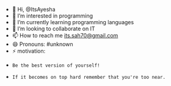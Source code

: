 - 👋 Hi, @ItsAyesha
- 👀 I’m interested in programming 
- 🌱 I’m currently learning programming languages
- 💞️ I’m looking to collaborate on IT
- 📫 How to reach me its.sah70@gmail.com
- 😄 Pronouns: #unknown
- ⚡ motivation:
-     Be the best version of yourself!
-     If it becomes on top hard remember that you're too near.

<!---
ItsAyes/ItsAyes is a ✨ special ✨ repository because its `README.md` (this file) appears on your GitHub profile.
You can click the Preview link to take a look at your changes.
--->
